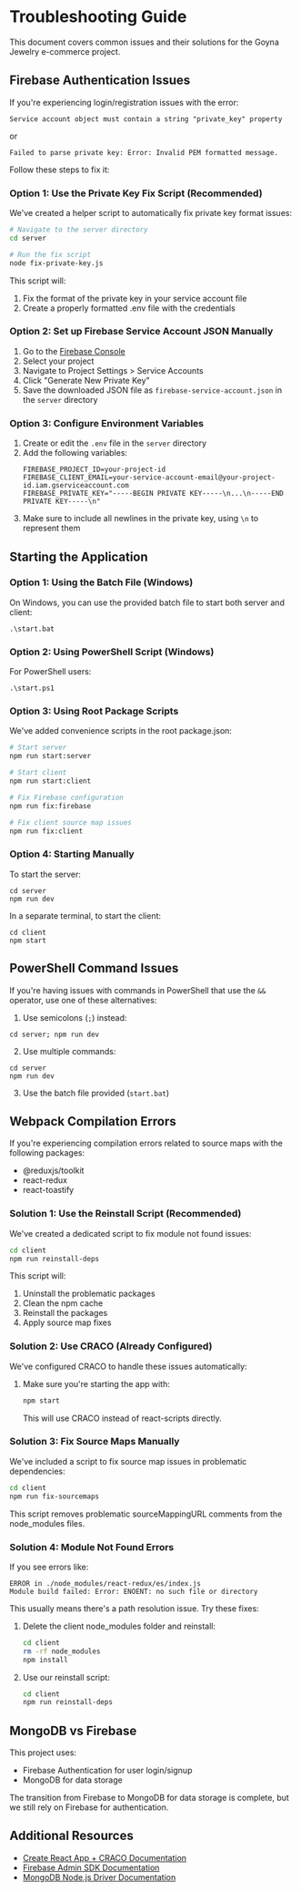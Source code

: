 # Troubleshooting Guide

This document covers common issues and their solutions for the Goyna Jewelry e-commerce project.

## Firebase Authentication Issues

If you're experiencing login/registration issues with the error:
```
Service account object must contain a string "private_key" property
```
or
```
Failed to parse private key: Error: Invalid PEM formatted message.
```

Follow these steps to fix it:

### Option 1: Use the Private Key Fix Script (Recommended)

We've created a helper script to automatically fix private key format issues:

```bash
# Navigate to the server directory
cd server

# Run the fix script
node fix-private-key.js
```

This script will:
1. Fix the format of the private key in your service account file
2. Create a properly formatted .env file with the credentials

### Option 2: Set up Firebase Service Account JSON Manually

1. Go to the [Firebase Console](https://console.firebase.google.com/)
2. Select your project
3. Navigate to Project Settings > Service Accounts
4. Click "Generate New Private Key"
5. Save the downloaded JSON file as `firebase-service-account.json` in the `server` directory

### Option 3: Configure Environment Variables

1. Create or edit the `.env` file in the `server` directory
2. Add the following variables:
   ```
   FIREBASE_PROJECT_ID=your-project-id
   FIREBASE_CLIENT_EMAIL=your-service-account-email@your-project-id.iam.gserviceaccount.com
   FIREBASE_PRIVATE_KEY="-----BEGIN PRIVATE KEY-----\n...\n-----END PRIVATE KEY-----\n"
   ```
3. Make sure to include all newlines in the private key, using `\n` to represent them

## Starting the Application

### Option 1: Using the Batch File (Windows)

On Windows, you can use the provided batch file to start both server and client:

```
.\start.bat
```

### Option 2: Using PowerShell Script (Windows)

For PowerShell users:

```
.\start.ps1
```

### Option 3: Using Root Package Scripts

We've added convenience scripts in the root package.json:

```bash
# Start server
npm run start:server

# Start client
npm run start:client

# Fix Firebase configuration
npm run fix:firebase

# Fix client source map issues
npm run fix:client
```

### Option 4: Starting Manually

To start the server:
```
cd server
npm run dev
```

In a separate terminal, to start the client:
```
cd client
npm start
```

## PowerShell Command Issues

If you're having issues with commands in PowerShell that use the `&&` operator, use one of these alternatives:

1. Use semicolons (`;`) instead:
```
cd server; npm run dev
```

2. Use multiple commands:
```
cd server
npm run dev
```

3. Use the batch file provided (`start.bat`)

## Webpack Compilation Errors

If you're experiencing compilation errors related to source maps with the following packages:
- @reduxjs/toolkit
- react-redux
- react-toastify

### Solution 1: Use the Reinstall Script (Recommended)

We've created a dedicated script to fix module not found issues:

```bash
cd client
npm run reinstall-deps
```

This script will:
1. Uninstall the problematic packages
2. Clean the npm cache
3. Reinstall the packages
4. Apply source map fixes

### Solution 2: Use CRACO (Already Configured)

We've configured CRACO to handle these issues automatically:

1. Make sure you're starting the app with:
   ```bash
   npm start
   ```
   
   This will use CRACO instead of react-scripts directly.

### Solution 3: Fix Source Maps Manually

We've included a script to fix source map issues in problematic dependencies:

```bash
cd client
npm run fix-sourcemaps
```

This script removes problematic sourceMappingURL comments from the node_modules files.

### Solution 4: Module Not Found Errors

If you see errors like:
```
ERROR in ./node_modules/react-redux/es/index.js
Module build failed: Error: ENOENT: no such file or directory
```

This usually means there's a path resolution issue. Try these fixes:

1. Delete the client node_modules folder and reinstall:
   ```bash
   cd client
   rm -rf node_modules
   npm install
   ```

2. Use our reinstall script:
   ```bash
   cd client
   npm run reinstall-deps
   ```

## MongoDB vs Firebase

This project uses:
- Firebase Authentication for user login/signup
- MongoDB for data storage

The transition from Firebase to MongoDB for data storage is complete, but we still rely on Firebase for authentication.

## Additional Resources

- [Create React App + CRACO Documentation](https://craco.js.org/docs/getting-started/)
- [Firebase Admin SDK Documentation](https://firebase.google.com/docs/admin/setup)
- [MongoDB Node.js Driver Documentation](https://mongodb.github.io/node-mongodb-native/) 